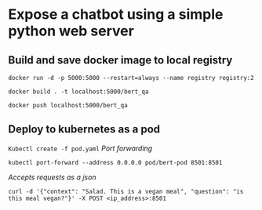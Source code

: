 # Expose a chatbot using a simple python web server

## Build and save docker image to local registry

`docker run -d -p 5000:5000 --restart=always --name registry registry:2`

`docker build . -t localhost:5000/bert_qa`

`docker push localhost:5000/bert_qa`

## Deploy to kubernetes as a pod

`Kubectl create -f pod.yaml`
*Port forwarding*

`kubectl port-forward --address 0.0.0.0 pod/bert-pod 8501:8501`

*Accepts requests as a json*

`curl -d '{"context": "Salad. This is a vegan meal", "question": "is this meal vegan?"}' -X POST <ip_address>:8501`
